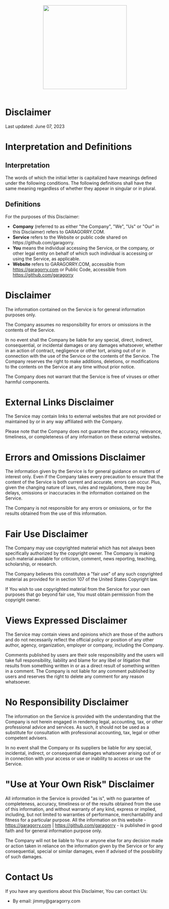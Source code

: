 <header id="header" class="d-flex align-items-center">
    <div class="container d-flex flex-column align-items-center">
      <img src="https://garagorry.com/assets/img/garagorry.gif" width="auto" height="265" alt=""/>
</header>

<h1>Disclaimer</h1>
<p>Last updated: June 07, 2023</p>
<h1>Interpretation and Definitions</h1>
<h2>Interpretation</h2>
<p>The words of which the initial letter is capitalized have meanings defined under the following conditions. The following definitions shall have the same meaning regardless of whether they appear in singular or in plural.</p>
<h2>Definitions</h2>
<p>For the purposes of this Disclaimer:</p>
<ul>
  <li>
    <strong>Company</strong> (referred to as either &quot;the Company&quot;, &quot;We&quot;, &quot;Us&quot; or &quot;Our&quot; in this Disclaimer) refers to GARAGORRY.COM.
  </li>
  <li>
    <strong>Service</strong> refers to the Website or public code shared on https://github.com/garagorry.
  </li>
  <li>
    <strong>You</strong> means the individual accessing the Service, or the company, or other legal entity on behalf of which such individual is accessing or using the Service, as applicable.
  </li>
  <li>
    <strong>Website</strong> refers to GARAGORRY.COM, accessible from <a href="https://garagorry.com" rel="external nofollow noopener" target="_blank">https://garagorry.com</a> or Public Code, accessible from <a href="https://github.com/garagorry" rel="external nofollow noopener" target="_blank">https://github.com/garagorry</a>
  </li>
</ul>
<h1>Disclaimer</h1>
<p>The information contained on the Service is for general information purposes only.</p>
<p>The Company assumes no responsibility for errors or omissions in the contents of the Service.</p>
<p>In no event shall the Company be liable for any special, direct, indirect, consequential, or incidental damages or any damages whatsoever, whether in an action of contract, negligence or other tort, arising out of or in connection with the use of the Service or the contents of the Service. The Company reserves the right to make additions, deletions, or modifications to the contents on the Service at any time without prior notice. </p>
<p>The Company does not warrant that the Service is free of viruses or other harmful components.</p>
<h1>External Links Disclaimer</h1>
<p>The Service may contain links to external websites that are not provided or maintained by or in any way affiliated with the Company.</p>
<p>Please note that the Company does not guarantee the accuracy, relevance, timeliness, or completeness of any information on these external websites.</p>
<h1>Errors and Omissions Disclaimer</h1>
<p>The information given by the Service is for general guidance on matters of interest only. Even if the Company takes every precaution to ensure that the content of the Service is both current and accurate, errors can occur. Plus, given the changing nature of laws, rules and regulations, there may be delays, omissions or inaccuracies in the information contained on the Service.</p>
<p>The Company is not responsible for any errors or omissions, or for the results obtained from the use of this information.</p>
<h1>Fair Use Disclaimer</h1>
<p>The Company may use copyrighted material which has not always been specifically authorized by the copyright owner. The Company is making such material available for criticism, comment, news reporting, teaching, scholarship, or research.</p>
<p>The Company believes this constitutes a &quot;fair use&quot; of any such copyrighted material as provided for in section 107 of the United States Copyright law.</p>
<p>If You wish to use copyrighted material from the Service for your own purposes that go beyond fair use, You must obtain permission from the copyright owner.</p>
<h1>Views Expressed Disclaimer</h1>
<p>The Service may contain views and opinions which are those of the authors and do not necessarily reflect the official policy or position of any other author, agency, organization, employer or company, including the Company.</p>
<p>Comments published by users are their sole responsibility and the users will take full responsibility, liability and blame for any libel or litigation that results from something written in or as a direct result of something written in a comment. The Company is not liable for any comment published by users and reserves the right to delete any comment for any reason whatsoever.</p>
<h1>No Responsibility Disclaimer</h1>
<p>The information on the Service is provided with the understanding that the Company is not herein engaged in rendering legal, accounting, tax, or other professional advice and services. As such, it should not be used as a substitute for consultation with professional accounting, tax, legal or other competent advisers.</p>
<p>In no event shall the Company or its suppliers be liable for any special, incidental, indirect, or consequential damages whatsoever arising out of or in connection with your access or use or inability to access or use the Service.</p>
<h1>&quot;Use at Your Own Risk&quot; Disclaimer</h1>
<p>All information in the Service is provided &quot;as is&quot;, with no guarantee of completeness, accuracy, timeliness or of the results obtained from the use of this information, and without warranty of any kind, express or implied, including, but not limited to warranties of performance, merchantability and fitness for a particular purpose.
All the information on this website - <a href="https://garagorry.com" rel="external nofollow noopener" target="_blank">https://garagorry.com</a> | <a href="https://github.com/garagorry" rel="external nofollow noopener" target="_blank">https://github.com/garagorry</a> - is published in good faith and for general information purpose only.</p>
<p>The Company will not be liable to You or anyone else for any decision made or action taken in reliance on the information given by the Service or for any consequential, special or similar damages, even if advised of the possibility of such damages.</p>
<h1>Contact Us</h1>
<p>If you have any questions about this Disclaimer, You can contact Us:</p>
<ul>
  <li>By email: jimmy@garagorry.com</li>
</ul>



